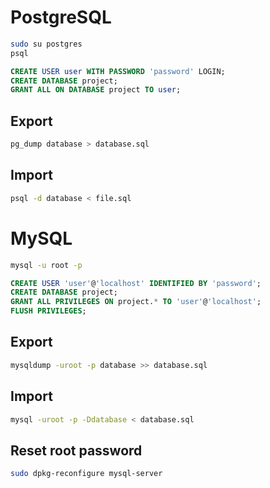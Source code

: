 # PostgreSQL


```bash
sudo su postgres
psql
```
```sql
CREATE USER user WITH PASSWORD 'password' LOGIN;
CREATE DATABASE project;
GRANT ALL ON DATABASE project TO user;
```
## Export
```bash
pg_dump database > database.sql
```
## Import
```bash
psql -d database < file.sql 
```

# MySQL
```bash
mysql -u root -p
```
```sql
CREATE USER 'user'@'localhost' IDENTIFIED BY 'password';
CREATE DATABASE project;
GRANT ALL PRIVILEGES ON project.* TO 'user'@'localhost';
FLUSH PRIVILEGES;
```
## Export
```bash
mysqldump -uroot -p database >> database.sql
```
## Import
```bash
mysql -uroot -p -Ddatabase < database.sql
```
## Reset root password
```bash
sudo dpkg-reconfigure mysql-server
```
